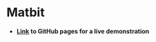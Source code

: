# Matbit
* **[Link](https://panos-sakar.github.io/Matbit/) to GitHub pages for a live demonstration**
